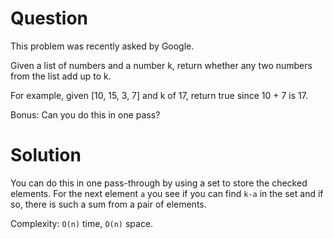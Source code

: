 # Question
This problem was recently asked by Google.

Given a list of numbers and a number k, return whether any two numbers from the list add up to k.

For example, given [10, 15, 3, 7] and k of 17, return true since 10 + 7 is 17.

Bonus: Can you do this in one pass?

# Solution
You can do this in one pass-through by using a set to store the checked elements. For the next element `a` you see if you can find `k-a` in the set and if so, there is such a sum from a pair of elements.

Complexity: `O(n)` time, `O(n)` space.
